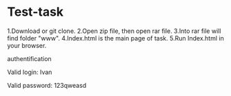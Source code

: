 # Test-task
1.Download or git clone.
2.Open zip file, then open rar file.
3.Into rar file will find folder "www".
4.Index.html is the main page of task.
5.Run Index.html in your browser.


authentification


Valid login: Ivan


Valid password: 123qweasd
